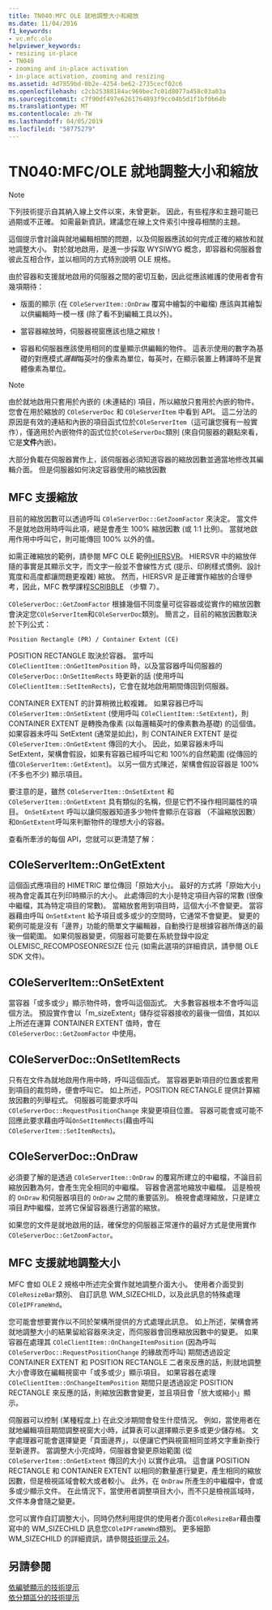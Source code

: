 ```yaml
---
title: TN040:MFC OLE 就地調整大小和縮放
ms.date: 11/04/2016
f1_keywords:
- vc.mfc.ole
helpviewer_keywords:
- resizing in-place
- TN040
- zooming and in-place activation
- in-place activation, zooming and resizing
ms.assetid: 4d7859bd-0b2e-4254-be62-2735cecf02c6
ms.openlocfilehash: c2cb25388184ac969bec7c01d8077a458c03a03a
ms.sourcegitcommit: c7f90df497e6261764893f9cc04b5d1f1bf0b64b
ms.translationtype: MT
ms.contentlocale: zh-TW
ms.lasthandoff: 04/05/2019
ms.locfileid: "58775279"
---
```

# <a name="tn040-mfcole-in-place-resizing-and-zooming"></a>TN040:MFC/OLE 就地調整大小和縮放

> [!NOTE]
>  下列技術提示自其納入線上文件以來，未曾更新。 因此，有些程序和主題可能已過期或不正確。 如需最新資訊，建議您在線上文件索引中搜尋相關的主題。

這個提示會討論與就地編輯相關的問題，以及伺服器應該如何完成正確的縮放和就地調整大小。 對於就地啟用，是進一步採取 WYSIWYG 概念，即容器和伺服器會彼此互相合作，並以相同的方式特別說明 OLE 規格。

由於容器和支援就地啟用的伺服器之間的密切互動，因此從應該維護的使用者會有幾項期待：

- 版面的顯示 (在 `COleServerItem::OnDraw` 覆寫中繪製的中繼檔) 應該與其繪製以供編輯時一模一樣 (除了看不到編輯工具以外)。

- 當容器縮放時，伺服器視窗應該也隨之縮放！

- 容器和伺服器應該使用相同的度量顯示供編輯的物件。 這表示使用的數字為基礎的對應模式*邏輯*每英吋的像素為單位，每英吋，在顯示裝置上轉譯時不是實體像素為單位。

> [!NOTE]
>  由於就地啟用只套用於內嵌的 (未連結的) 項目，所以縮放只套用於內嵌的物件。 您會在用於縮放的 `COleServerDoc` 和 `COleServerItem` 中看到 API。 這二分法的原因是有效的連結和內嵌的項目函式位於`COleServerItem`（這可讓您擁有一般實作），僅適用於內嵌物件的函式位於`COleServerDoc`類別 (來自伺服器的觀點來看，它是**文件**內嵌)。

大部分負載在伺服器實作上，該伺服器必須知道容器的縮放因數並適當地修改其編輯介面。 但是伺服器如何決定容器使用的縮放因數

## <a name="mfc-support-for-zooming"></a>MFC 支援縮放

目前的縮放因數可以透過呼叫 `COleServerDoc::GetZoomFactor` 來決定。 當文件不是就地啟用時呼叫此項，總是會產生 100% 縮放因數 (或 1:1 比例)。 當就地啟用作用中呼叫它，則可能傳回 100% 以外的值。

如需正確縮放的範例，請參閱 MFC OLE 範例[HIERSVR](../overview/visual-cpp-samples.md)。 HIERSVR 中的縮放伴隨的事實是其顯示文字，而文字一般並不會線性方式 (提示、印刷樣式慣例、設計寬度和高度都讓問題更複雜) 縮放。 然而，HIERSVR 是正確實作縮放的合理參考，因此，MFC 教學課程[SCRIBBLE](../overview/visual-cpp-samples.md) （步驟 7）。

`COleServerDoc::GetZoomFactor` 根據幾個不同度量可從容器或從實作的縮放因數會決定您`COleServerItem`和`COleServerDoc`類別。 簡言之，目前的縮放因數取決於下列公式：

```
Position Rectangle (PR) / Container Extent (CE)
```

POSITION RECTANGLE 取決於容器。 當呼叫 `COleClientItem::OnGetItemPosition` 時，以及當容器呼叫伺服器的 `COleServerDoc::OnSetItemRects` 時更新的話 (使用呼叫 `COleClientItem::SetItemRects`)，它會在就地啟用期間傳回到伺服器。

CONTAINER EXTENT 的計算稍微比較複雜。 如果容器已呼叫 `COleServerItem::OnSetExtent` (使用呼叫 `COleClientItem::SetExtent`)，則 CONTAINER EXTENT 是轉換為像素 (以每邏輯英吋的像素數為基礎) 的這個值。 如果容器未呼叫 SetExtent (通常是如此)，則 CONTAINER EXTENT 是從 `COleServerItem::OnGetExtent` 傳回的大小。 因此，如果容器未呼叫 SetExtent，架構會假設，如果有容器已經呼叫它和 100%的自然範圍 (從傳回的值`COleServerItem::GetExtent`)。 以另一個方式陳述，架構會假設容器是 100% (不多也不少) 顯示項目。

要注意的是，雖然 `COleServerItem::OnSetExtent` 和 `COleServerItem::OnGetExtent` 具有類似的名稱，但是它們不操作相同屬性的項目。 `OnSetExtent` 呼叫以讓伺服器知道多少物件會顯示在容器 （不論縮放因數） 和`OnGetExtent`呼叫來判斷物件的理想大小的容器。

查看所牽涉的每個 API，您就可以更清楚了解：

## <a name="coleserveritemongetextent"></a>COleServerItem::OnGetExtent

這個函式應項目的 HIMETRIC 單位傳回「原始大小」。 最好的方式將「原始大小」視為會定義其在列印時顯示的大小。 此處傳回的大小是特定項目內容的常數 (很像中繼檔，其為特定項目的常數)。 當縮放套用到項目時，這個大小不會變更。 當容器藉由呼叫 `OnSetExtent` 給予項目或多或少的空間時，它通常不會變更。 變更的範例可能是沒有「邊界」功能的簡單文字編輯器，自動換行是根據容器所傳送的最後一個範圍。 如果伺服器變更，伺服器可能要在系統登錄中設定 OLEMISC_RECOMPOSEONRESIZE 位元 (如需此選項的詳細資訊，請參閱 OLE SDK 文件)。

## <a name="coleserveritemonsetextent"></a>COleServerItem::OnSetExtent

當容器「或多或少」顯示物件時，會呼叫這個函式。 大多數容器根本不會呼叫這個方法。 預設實作會以「m_sizeExtent」儲存從容器接收的最後一個值，其如以上所述在運算 CONTAINER EXTENT 值時，會在 `COleServerDoc::GetZoomFactor` 中使用。

## <a name="coleserverdoconsetitemrects"></a>COleServerDoc::OnSetItemRects

只有在文件為就地啟用作用中時，呼叫這個函式。 當容器更新項目的位置或套用到項目的裁剪時，便會呼叫它。 如上所述，POSITION RECTANGLE 提供計算縮放因數的列舉程式。 伺服器可能要求呼叫 `COleServerDoc::RequestPositionChange` 來變更項目位置。 容器可能會或可能不回應此要求藉由呼叫`OnSetItemRects`(藉由呼叫`COleServerItem::SetItemRects`)。

## <a name="coleserverdocondraw"></a>COleServerDoc::OnDraw

必須要了解的是透過 `COleServerItem::OnDraw` 的覆寫所建立的中繼檔，不論目前縮放因數為何，會產生完全相同的中繼檔。 容器會適當地縮放中繼檔。 這是檢視的 `OnDraw` 和伺服器項目的 `OnDraw` 之間的重要區別。 檢視會處理縮放，只是建立項目*對*中繼檔，並將它保留容器進行適當的縮放。

如果您的文件是就地啟用的話，確保您的伺服器正常運作的最好方式是使用實作 `COleServerDoc::GetZoomFactor`。

## <a name="mfc-support-for-in-place-resizing"></a>MFC 支援就地調整大小

MFC 會如 OLE 2 規格中所述完全實作就地調整介面大小。 使用者介面受到`COleResizeBar`類別、 自訂訊息 WM_SIZECHILD，以及此訊息的特殊處理`COleIPFrameWnd`。

您可能會想要實作以不同於架構所提供的方式處理此訊息。 如上所述，架構會將就地調整大小的結果留給容器來決定，而伺服器會回應縮放因數中的變更。 如果容器在處理其 `COleClientItem::OnChangeItemPosition` (因為呼叫 `COleServerDoc::RequestPositionChange` 的緣故而呼叫) 期間透過設定 CONTAINER EXTENT 和 POSITION RECTANGLE 二者來反應的話，則就地調整大小會導致在編輯視窗中「或多或少」顯示項目。 如果容器在處理 `COleClientItem::OnChangeItemPosition` 期間只是透過設定 POSITION RECTANGLE 來反應的話，則縮放因數會變更，並且項目會「放大或縮小」顯示。

伺服器可以控制 (某種程度上) 在此交涉期間會發生什麼情況。 例如，當使用者在就地編輯項目期間調整視窗大小時，試算表可以選擇顯示更多或更少儲存格。 文字處理器可能會選擇變更「頁面邊界」，以便讓它們與視窗相同並將文字重新換行至新邊界。 當調整大小完成時，伺服器會變更原始範圍 (從 `COleServerItem::OnGetExtent` 傳回的大小) 以實作此項。 這會讓 POSITION RECTANGLE 和 CONTAINER EXTENT 以相同的數量進行變更，產生相同的縮放因數，但是檢視區域會較大或者較小。 此外，在 `OnDraw` 所產生的中繼檔中，會或多或少顯示文件。 在此情況下，當使用者調整項目大小，而不只是檢視區域時，文件本身會隨之變更。

您可以實作自訂調整大小，同時仍然利用提供的使用者介面`COleResizeBar`藉由覆寫中的 WM_SIZECHILD 訊息您`COleIPFrameWnd`類別。 更多細節 WM_SIZECHILD 的詳細資訊，請參閱[技術提示 24](../mfc/tn024-mfc-defined-messages-and-resources.md)。

## <a name="see-also"></a>另請參閱

[依編號顯示的技術提示](../mfc/technical-notes-by-number.md)<br/>
[依分類區分的技術提示](../mfc/technical-notes-by-category.md)
